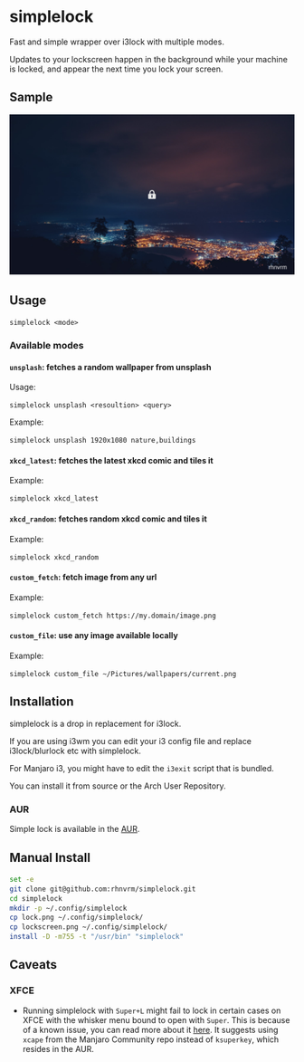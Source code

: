 # simplelock
Fast and simple wrapper over i3lock with multiple modes.

Updates to your lockscreen happen in the background while 
your machine is locked, and appear the next time you lock your screen.

## Sample

![sample](sample.png)

## Usage

`simplelock <mode>`

### Available modes

#### `unsplash`: fetches a random wallpaper from unsplash

Usage:

`simplelock unsplash <resoultion> <query>`

Example:

`simplelock unsplash 1920x1080 nature,buildings`

#### `xkcd_latest`: fetches the latest xkcd comic and tiles it 

Example:

`simplelock xkcd_latest`

#### `xkcd_random`: fetches random xkcd comic and tiles it

Example:

`simplelock xkcd_random`

#### `custom_fetch`: fetch image from any url

Example: 

`simplelock custom_fetch https://my.domain/image.png`

#### `custom_file`: use any image available locally

Example: 

`simplelock custom_file ~/Pictures/wallpapers/current.png`

## Installation

simplelock is a drop in replacement for i3lock. 

If you are using i3wm you can edit your i3 config file and 
replace i3lock/blurlock etc with simplelock.

For Manjaro i3, you might have to edit the `i3exit` script that
is bundled.

You can install it from source or the Arch User Repository.

### AUR

Simple lock is available in the [AUR](https://aur.archlinux.org/packages/simplelock/).

## Manual Install

```bash
set -e
git clone git@github.com:rhnvrm/simplelock.git
cd simplelock
mkdir -p ~/.config/simplelock
cp lock.png ~/.config/simplelock/
cp lockscreen.png ~/.config/simplelock/
install -D -m755 -t "/usr/bin" "simplelock"
```

## Caveats

### XFCE

- Running simplelock with `Super+L` might fail to lock in certain cases on 
XFCE with the whisker menu bound to open with `Super`. This is because of
a known issue, you can read more about it [here](https://forum.manjaro.org/t/xfce-super-win-key-shortcut-problem/51797/3). It suggests using `xcape` from the Manjaro Community repo instead of `ksuperkey`, which resides in the AUR.